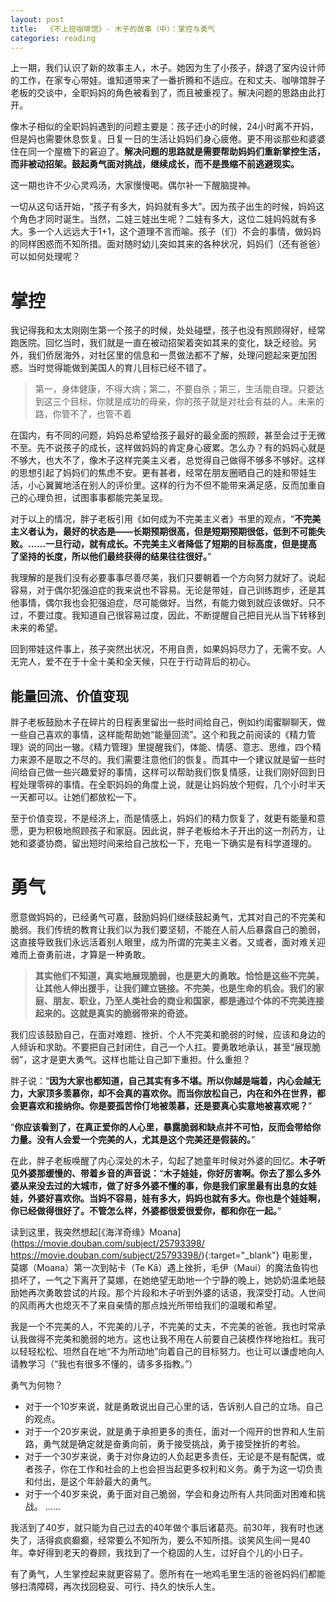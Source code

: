 ```yaml
---
layout: post
title:  《不上班咖啡馆》- 木子的故事（中）：掌控与勇气
categories: reading
---
```


上一期，我们认识了新的故事主人，木子。她因为生了小孩子，辞退了室内设计师的工作，在家专心带娃。谁知道带来了一番折腾和不适应。在和丈夫、咖啡馆胖子老板的交谈中，全职妈妈的角色被看到了，而且被重视了。解决问题的思路由此打开。

像木子相似的全职妈妈遇到的问题主要是：孩子还小的时候，24小时离不开妈，但是妈也需要休息恢复。日复一日的生活让妈妈们身心疲倦。更不用谈那些和婆婆住在同一个屋檐下的窘迫了。**解决问题的思路就是需要帮助妈妈们重新掌控生活，而非被动招架。鼓起勇气面对挑战，继续成长，而不是畏缩不前逃避现实。**

这一期也许不少心灵鸡汤，大家慢慢喝。偶尔补一下醒脑提神。

一切从这句话开始，“孩子有多大，妈妈就有多大”。因为孩子出生的时候，妈妈这个角色才同时诞生。当然，二娃三娃出生呢？二娃有多大，这位二娃妈妈就有多大。多一个人远远大于1+1，这个道理不言而喻。孩子（们）不会的事情，做妈妈的同样困惑而不知所措。面对随时幼儿突如其来的各种状况，妈妈们（还有爸爸）可以如何处理呢？

# 掌控

我记得我和太太刚刚生第一个孩子的时候，处处碰壁，孩子也没有照顾得好，经常跑医院。回忆当时，我们就是一直在被动招架着突如其来的变化，缺乏经验。另外，我们侨居海外，对社区里的信息和一贯做法都不了解，处理问题起来更加困惑。当时觉得能做到美国人的育儿目标已经不错了。

> 第一，身体健康，不得大病；第二，不要自杀；第三，生活能自理。只要达到这三个目标，你就是成功的母亲，你的孩子就是对社会有益的人。未来的路，你管不了，也管不着

在国内，有不同的问题，妈妈总希望给孩子最好的最全面的照顾，甚至会过于无微不至。先不说孩子的成长，这样做妈妈的肯定身心疲累。怎么办？有的妈妈心就是不够大，也大不了，像木子这样完美主义者，总觉得自己做得不够多不够好。这样的思想引起了妈妈们的焦虑不安。更有甚者，经常在朋友圈晒自己的娃和带娃生活，小心翼翼地活在别人的评价里。这样的行为不但不能带来满足感，反而加重自己的心理负担，试图事事都能完美呈现。

对于以上的情况，胖子老板引用《如何成为不完美主义者》书里的观点，“**不完美主义者认为，最好的状态是——长期预期很高，但是短期预期很低，低到不可能失败。……一旦行动，就有成长。不完美主义者降低了短期的目标高度，但是提高了坚持的长度，所以他们最终获得的结果往往很好。**” 

我理解的是我们没有必要事事尽善尽美，我们只要朝着一个方向努力就好了。说起容易，对于偶尔犯强迫症的我来说也不容易。无论是带娃，自己训练跑步，还是其他事情，偶尔我也会犯强迫症，尽可能做好。当然，有能力做到就应该做好。只不过，不要过度。我知道自己很容易过度，因此，不断提醒自己把目光从当下转移到未来的希望。

回到带娃这件事上，孩子突然出状况，不用自责，如果妈妈尽力了，无需不安。人无完人，爱不在于十全十美和全天候，只在于行动背后的初心。

## 能量回流、价值变现

胖子老板鼓励木子在碎片的日程表里留出一些时间给自己，例如约闺蜜聊聊天，做一些自己喜欢的事情，这样能帮助她“能量回流”。这个和我之前阅读的《精力管理》说的同出一辙。《精力管理》里提醒我们，体能、情感、意志、思维，四个精力来源不是取之不尽的。我们需要注意他们的恢复。而其中一个建议就是留一些时间给自己做一些兴趣爱好的事情，这样可以帮助我们恢复情感，让我们刚好回到日程处理零碎的事情。在全职妈妈的角度上说，就是让妈妈放个短假，几个小时半天一天都可以。让她们都放松一下。

至于价值变现，不是经济上，而是情感上，妈妈们的精力恢复了，就更有能量和意愿，更为积极地照顾孩子和家庭。因此说，胖子老板给木子开出的这一剂药方，让她和婆婆协商，留出短时间来给自己放松一下，充电一下确实是有科学道理的。

# 勇气

愿意做妈妈的，已经勇气可嘉，鼓励妈妈们继续鼓起勇气，尤其对自己的不完美和脆弱。我们传统的教育让我们以为我们要坚韧，不能在人前人后暴露自己的脆弱，这直接导致我们永远活着别人眼里，成为所谓的完美主义者。又或者，面对难关迎难而上奋勇前进，才算是一种勇敢。

> **其实他们不知道，真实地展现脆弱，也是更大的勇敢。恰恰是这些不完美，让其他人伸出援手，让我们建立链接。不完美，也是生命的机会。我们的家庭、朋友、职业，乃至人类社会的商业和国家，都是通过个体的不完美连接起来的。这就是真实的脆弱带来的奇迹。**

我们应该鼓励自己，在面对难题、挫折、个人不完美和脆弱的时候，应该和身边的人倾诉和求助。不要把自己封闭住，自己一个人扛。要勇敢地承认，甚至“展现脆弱”，这才是更大勇气。这样也能让自己卸下重担。什么重担？

胖子说：“**因为大家也都知道，自己其实有多不堪。所以你越是端着，内心会越无力，大家顶多羡慕你，却不会真的喜欢你。而当你放松自己，内在和外在世界，都会更喜欢和接纳你。你是要孤苦伶仃地被羡慕，还是要真心实意地被喜欢呢？**”

“**你应该看到了，在真正爱你的人心里，暴露脆弱和缺点并不可怕，反而会带给你力量。没有人会爱一个完美的人，尤其是这个完美还是假装的。**”

在此，胖子老板唤醒了内心深处的木子，勾起了她童年时候对外婆的回忆。**木子听见外婆那缓慢的、带着乡音的声音说：**“**木子娃娃，你好厉害啊。你去了那么多外婆从来没去过的大城市，做了好多外婆不懂的事，你是我们家里最有出息的女娃娃，外婆好喜欢你。当妈不容易，娃有多大，妈妈也就有多大。你也是个娃娃啊，你已经做得很好了。不管怎么样，外婆都很爱很爱你，都和你在一起。**”

读到这里，我突然想起[《海洋奇缘》Moana](https://movie.douban.com/subject/25793398/
https://movie.douban.com/subject/25793398/){:target="_blank"} 电影里，莫娜（Moana）第一次到帖卡（Te Kā）遇上挫折，毛伊（Maui）的魔法鱼钩也损坏了，一气之下离开了莫娜，在她绝望无助地一个宁静的晚上，她奶奶温柔地鼓励她再次勇敢尝试的片段。那个片段和木子听到外婆的话语，我深受打动。人世间的风雨再大也熄灭不了来自亲情的那点烛光所带给我们的温暖和希望。

我是一个不完美的人，不完美的儿子，不完美的丈夫，不完美的爸爸。我也时常承认我做得不完美和脆弱的地方。这也让我不用在人前要自己装模作样地抬杠。我可以轻轻松松、坦然自在地“不为所动地”向着自己的目标努力。也让可以谦虚地向人请教学习（“我也有很多不懂的，请多多指教。”）

勇气为何物？
- 对于一个10岁来说，就是勇敢说出自己心里的话，告诉别人自己的立场。自己的观点。
- 对于一个20岁来说，就是勇于承担更多的责任，面对一个闯开的世界和人生前路，勇气就是确定就是奋勇向前，勇于接受挑战，勇于接受挫折的考验。
- 对于一个30岁来说，勇于对你身边的人负起更多责任，无论是不是有配偶，或者孩子，你在工作和社会的上也会担当起更多权利和义务。勇于为这一切负责和付出，是这个年龄最大的勇气。
- 对于一个40岁来说，勇于面对自己脆弱，学会和身边所有人共同面对困难和挑战。
……

我活到了40岁，就只能为自己过去的40年做个事后诸葛亮。前30年，我有时也迷失了，活得疯疯癫癫，经常要么不知所为，要么不知所措。谈笑风生间一晃40年。幸好得到老天的眷顾，我找到了一个稳固的人生，过好自个儿的小日子。

有了勇气，人生掌控起来就更容易了。愿所有在一地鸡毛里生活的爸爸妈妈们都能够扫清障碍，再次找回稳妥、可行、持久的快乐人生。

<!--stackedit_data:
eyJoaXN0b3J5IjpbLTE4MTcyNDI1NjYsLTgyNDA2NTExMF19
-->